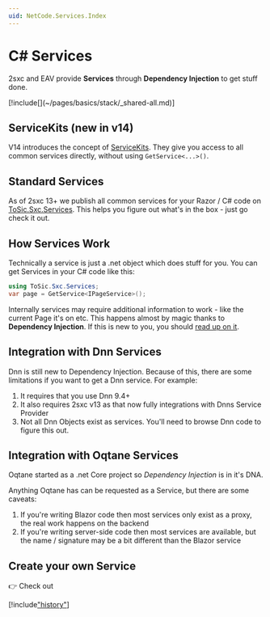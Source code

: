 ```yaml
---
uid: NetCode.Services.Index
---
```


# C# Services

2sxc and EAV provide **Services** through **Dependency Injection** to get stuff done.

<div class="context-box-process" width="100%">
  [!include[](~/pages/basics/stack/_shared-all.md)]
  <style>.context-box-process .process-cs { visibility: visible; } </style>
</div>

## ServiceKits (new in v14)

V14 introduces the concept of [ServiceKits](xref:NetCode.Services.ServiceKits).
They give you access to all common services directly, without using `GetService<...>()`.

## Standard Services

As of 2sxc 13+ we publish all common services for your Razor / C# code on [ToSic.Sxc.Services](xref:ToSic.Sxc.Services).
This helps you figure out what's in the box - just go check it out.

## How Services Work

Technically a service is just a .net object which does stuff for you.
You can get Services in your C# code like this:

```csharp
using ToSic.Sxc.Services;
var page = GetService<IPageService>();
```

Internally services may require additional information to work - like the current Page it's on etc.
This happens almost by magic thanks to **Dependency Injection**.
If this is new to you, you should [read up on it](xref:NetCode.DependencyInjection.Index).

## Integration with Dnn Services

Dnn is still new to Dependency Injection.
Because of this, there are some limitations if you want to get a Dnn service. For example:

1. It requires that you use Dnn 9.4+
1. It also requires 2sxc v13 as that now fully integrations with Dnns Service Provider
1. Not all Dnn Objects exist as services. You'll need to browse Dnn code to figure this out.


## Integration with Oqtane Services

Oqtane started as a .net Core project so _Dependency Injection_ is in it's DNA.

Anything Oqtane has can be requested as a Service, but there are some caveats:

1. If you're writing Blazor code then most services only exist as a proxy, the real work happens on the backend
1. If you're writing server-side code then most services are available, but the name / signature may be a bit different than the Blazor service

## Create your own Service

👉 Check out [](xref:NetCode.Services.Custom)

[!include["history"](_history.md)]
